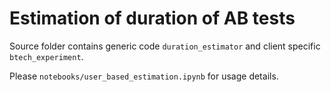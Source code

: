 # Estimation of duration of AB tests

Source folder contains generic code `duration_estimator` and client specific `btech_experiment`.

Please `notebooks/user_based_estimation.ipynb` for usage details.

